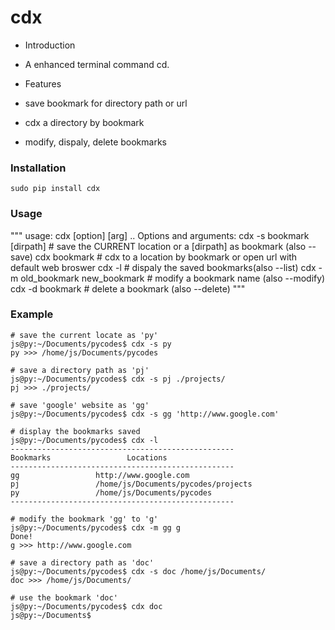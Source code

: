 # cdx

* Introduction
 * A enhanced terminal command cd.
 
* Features
 * save bookmark for directory path or url
 * cdx a directory by bookmark
 * modify, dispaly, delete bookmarks
 
### Installation
    sudo pip install cdx
    
    
### Usage
"""
usage: cdx [option] [arg] ..
Options and arguments:
cdx -s bookmark [dirpath]                # save the CURRENT location or a [dirpath] as bookmark (also --save)
cdx bookmark                              # cdx to a location by bookmark or open url with default web broswer
cdx -l                                        # dispaly the saved bookmarks(also --list)
cdx -m old_bookmark new_bookmark  # modify a bookmark name (also --modify)
cdx -d bookmark                           # delete a bookmark (also --delete)
"""

### Example
    # save the current locate as 'py'
    js@py:~/Documents/pycodes$ cdx -s py
    py >>> /home/js/Documents/pycodes
    
    # save a directory path as 'pj'
    js@py:~/Documents/pycodes$ cdx -s pj ./projects/
    pj >>> ./projects/
    
    # save 'google' website as 'gg'
    js@py:~/Documents/pycodes$ cdx -s gg 'http://www.google.com'
    
    # display the bookmarks saved
    js@py:~/Documents/pycodes$ cdx -l
    --------------------------------------------------
    Bookmarks                 Locations 
    --------------------------------------------------
    gg                 http://www.google.com
    pj                 /home/js/Documents/pycodes/projects
    py                 /home/js/Documents/pycodes
    --------------------------------------------------
    
    # modify the bookmark 'gg' to 'g'
    js@py:~/Documents/pycodes$ cdx -m gg g
    Done!
    g >>> http://www.google.com
    
    # save a directory path as 'doc'
    js@py:~/Documents/pycodes$ cdx -s doc /home/js/Documents/
    doc >>> /home/js/Documents/
    
    # use the bookmark 'doc'
    js@py:~/Documents/pycodes$ cdx doc
    js@py:~/Documents$ 



